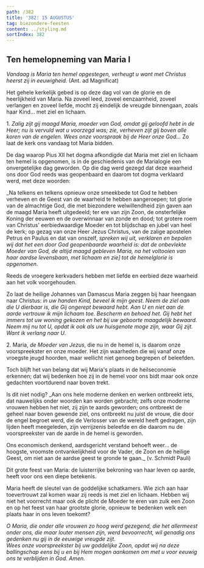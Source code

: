 ```yaml
---
path: /382
title: '382: 15 AUGUSTUS'
tag: biezondere-feesten
content: ../styling.md
sortIndex: 382
---
```


## Ten hemelopneming van Maria I

_Vandaag is Maria ten hemel opgestegen, verheugt u want met Christus heerst zij in eeuwigheid._ (Ant. ad Magnificat)

Het gehele kerkelijk gebed is op deze dag vol van de glorie en de heerlijkheid van Maria. Na zoveel leed, zoveel eenzaamheid, zoveel verlangen en zoveel liefde, mocht zij eindelijk de vreugde binnengaan, zoals haar Kind... met ziel en lichaam.

1\. _Zalig zijt gij maagd Maria, moeder van God, omdat gij geloofd hebt in de Heer; nu is vervuld wat u voorzegd was; zie, verheven zijt gij boven alle koren van de engelen. Wees onze voorspraak bij de Heer onze God..._ Zo laat de kerk ons vandaag tot Maria bidden.

De dag waarop Pius XII het dogma afkondigde dat Maria met ziel en lichaam ten hemel is opgenomen, is in de geschiedenis van de Marialogie een onvergetelijke dag geworden. Op die dag werd gezegd dat deze waarheid ons door God reeds was geopenbaard en daarom tot dogma verklaard werd, met deze woorden:

_Na telkens en telkens opnieuw onze smeekbede tot God te hebben verheven en de Geest van de waarheid te hebben aangeroepen; tot glorie van de almachtige God, die met biezondere welwillendheid zijn gaven aan de maagd Maria heeft uitgedeeld; ter ere van zijn Zoon, de onsterfelijke Koning der eeuwen en de overwinnaar van zonde en dood; tot grotere roem van Christus' eerbiedwaardige Moeder en tot blijdschap en jubel van heel de kerk; op gezag van onze Heer Jezus Christus, van de zalige apostelen Petrus en Paulus en dat van onszelf, _spreken wij uit, verklaren en bepalen wij dat het een door God geopenbaarde waarheid is: dat de onbevlekte Moeder van God, de altijd maagd gebleven Maria, na het voltooien van haar aardse levensbaan, met lichaam en zie] tot de hemelglorie is opgenomen_.

Reeds de vroegere kerkvaders hebben met liefde en eerbied deze waarheid aan het volk voorgehouden.

Zo laat de heilige Johannes van Damascus Maria zeggen bij haar heengaan naar Christus: _in uw handen Kind, beveel ik mijn geest. Neem de ziel aan die U dierbaar is, die Gij ongerept bewaard hebt. Aan U en niet aan de aarde vertrouw ik mijn lichaam toe. Bescherm en behoed het. Gij hebt het immers tot uw woning gekozen en het bij uw geboorte maagdelijk bewaard. Neem mij nu tot U, opdat ik ook als uw huisgenote moge zijn, waar Gij zijt. Want ik verlang naar U_.

2\. Maria, _de Moeder van Jezus_, die nu in de hemel is, is daarom onze voorspreekster en onze moeder. Het zijn waarheden die wij vanaf onze vroegste jeugd hoorden, maar wellicht niet genoeg begrepen of beleefden.

Toch blijft het van belang dat wij Maria's plaats in de heilseconomie erkennen; dat wij bedenken hoe zij in de hemel voor ons bidt maar ook onze gedachten voortdurend naar boven trekt.

Is dit niet nodig? _Aan ons hele moderne denken en werken ontbreekt iets, dat nauwelijks onder woorden kan worden gebracht; zelfs onze moderne vrouwen hebben het niet, zij zijn te aards geworden; ons ontbreekt de geheel naar boven gewende ziel, ons ontbreekt nu juist de vrouw, die door de engel begroet werd, die de Verlosser van de wereld heeft gedragen, zijn lijden heeft meegeleden, zijn verrijzenis beleefde en die daarom nu de voorspreekster van de aarde in de hemel is geworden.

Ons economisch denkend, aardsgericht verstand behoeft weer... de hoogste, vroomste ontvankelijkheid voor de Vader, de Zoon en de heilige Geest, om niet aan de aardse geest te gronde te gaan._ (v. Schmidt Pauli)

Dit grote feest van Maria: de luisterrijke bekroning van haar leven op aarde, heeft voor ons een diepe betekenis.

Maria heeft de sleutel van de goddelijke schatkamers. Wie zich aan haar toevertrouwt zal komen waar zij reeds is met ziel en lichaam. Hebben wij niet het voorrecht maar ook de plicht de Moeder te eren van zulk een Zoon en op het feest van haar grootste glorie, opnieuw te bedenken welk een plaats haar in ons leven toekomt?

_O Maria, die onder alle vrouwen zo hoog werd gezegend, die het allermeest onder ons, die maar louter mensen zijn, werd bevoorrecht, wil genadig ons gedenken nu gij in de eeuwige vreugde zijt._  
_Wees onze voorspreekster bij uw goddelijke Zoon, opdat wij na deze ballingschap eens bij u en bij Hem mogen aankomen om met u voor eeuwig ons te verblijden in God. Amen._
